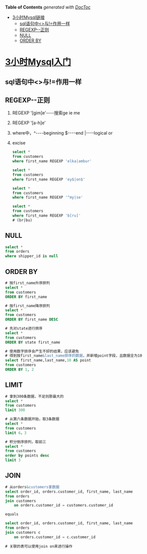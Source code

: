 <!-- START doctoc generated TOC please keep comment here to allow auto update -->
<!-- DON'T EDIT THIS SECTION, INSTEAD RE-RUN doctoc TO UPDATE -->
**Table of Contents**  *generated with [DocToc](https://github.com/thlorenz/doctoc)*

- [3小时Mysql链接](#3%E5%B0%8F%E6%97%B6mysql%E9%93%BE%E6%8E%A5)
  - [sql语句中<>与!=作用一样](#sql%E8%AF%AD%E5%8F%A5%E4%B8%AD%E4%B8%8E%E4%BD%9C%E7%94%A8%E4%B8%80%E6%A0%B7)
  - [REGEXP--正则](#regexp--%E6%AD%A3%E5%88%99)
  - [NULL](#null)
  - [ORDER BY](#order-by)

<!-- END doctoc generated TOC please keep comment here to allow auto update -->

# [3小时Mysql入门](https://www.bilibili.com/video/BV1iJ411m7Fj)

## sql语句中<>与!=作用一样

## REGEXP--正则

1. REGEXP '[gim]e'----搜索ge ie me

2. REGEXP '[a-h]e'

3. where中，^----beginning    $----end    |----logical or

4. excise

   ```sql
   select *
   from customers
   where first_name REGEXP 'elka|ambur'
   
   select *
   from customers
   where first_name REGEXP 'ey$|on$'
   
   select *
   from customers
   where first_name REGEXP '^my|se'
   
   select *
   from customers
   where first_name REGEXP 'b[ru]'
   # (br|bu)
   ```

## NULL

```sql
select *  
from orders
where shipper_id is null
```

## ORDER BY

```sql
# 按first_name升序排列
select *  
from customers
ORDER BY first_name

# 按first_name降序排列
select *  
from customers
ORDER BY first_name DESC

# 先对state进行排序
select *  
from customers
ORDER BY state first_name

# 使用数字排序会产生不好的结果，应该避免
# 得到按first_name&last_name排序的数据，并新增point字段，且数据全为10
select first_name,last_name,10 AS point
from customers
ORDER BY 1, 2
```

## LIMIT

```sql
# 拿到300条数据，不足则那最大的
select *
from customers
limit 300

# 从第六条数据开始，取3条数据
select *
from customers
limit 6，3

# 积分倒序排列，取前三
select *
from customers
order by points desc
limit 3
```

## JOIN

```sql
# 从orders&customers拿数据
select order_id, orders.customer_id, first_name, last_name
from orders
join customers
	on orders.customer_id = customers.customer_id

equals

select order_id, orders.customer_id, first_name, last_name
from orders
join customers c
	on orders.customer_id = c.customer_id    
	
# 关联的表可以使用join on来进行操作
```

 